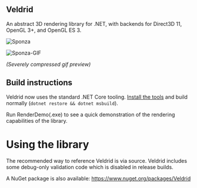 ## Veldrid

An abstract 3D rendering library for .NET, with backends for Direct3D 11, OpenGL 3+, and OpenGL ES 3.

![Sponza](http://i.imgur.com/4TlmVuh.png)

![Sponza-GIF](http://i.imgur.com/70y6sJq.gif)

*(Severely compressed gif preview)*

## Build instructions

Veldrid now uses the standard .NET Core tooling. [Install the tools](https://www.microsoft.com/net/download/core) and build normally (`dotnet restore && dotnet msbuild`).

Run RenderDemo(.exe) to see a quick demonstration of the rendering capabilities of the library.

# Using the library

The recommended way to reference Veldrid is via source. Veldrid includes some debug-only validation code which is disabled in release builds.

A NuGet package is also available: https://www.nuget.org/packages/Veldrid
